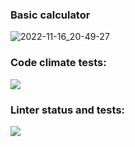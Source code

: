 ### Basic calculator
![2022-11-16_20-49-27](https://user-images.githubusercontent.com/102408798/202242972-18ce79d4-678b-403c-a03f-f9cb7c5cfa7c.png)


### Code climate tests:
<a href="https://codeclimate.com/github/iFoxtrot33/calculator/maintainability"><img src="https://api.codeclimate.com/v1/badges/bbfb8b3b240512f7994d/maintainability" /></a>

### Linter status and tests:
![](https://github.com/iFoxtrot33/stopwatch/actions/workflows/lintCheck.yml/badge.svg)

